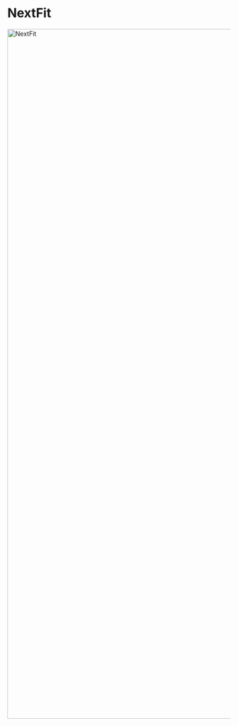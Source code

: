 # NextFit
<img width="1552" alt="NextFit" src="https://user-images.githubusercontent.com/62412198/83841070-0b236700-a73b-11ea-8b4a-288650228d6f.png">
